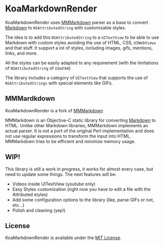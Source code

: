 # KoaMarkdownRender

KoaMarkdownRender uses [MMMarkdown](https://github.com/mdiep/MMMarkdown) parser as a base to convert [Markdown][] to `NSAttributedString` with customizable styles.

The idea is to add this `NSAttributedString` to a `UITextView` to be able to use Markdown with custom styles avoiding the use of HTML, CSS, `UIWebViews` and that stuff. 
It support a lot of styles, including images, gifs, mentions, links, and more.

All the styles can be easily adapted to any requirement (with the limitations of `NSAttibutedString` of course)

The library includes a category of `UITextView` that supports the use of `NSAttributedStrings` with special elements like GIFs.

## MMMardkdown
KoaMarkdownRender is a fork of [MMMarkdown](https://github.com/mdiep/MMMarkdown)

MMMarkdown is an Objective-C static library for converting [Markdown][] to HTML. Unlike other Markdown libraries, MMMarkdown implements an actual parser. It is not a port of the original Perl implementation and does not use regular expressions to transform the input into HTML. MMMarkdown tries to be efficient and minimize memory usage.

[Markdown]: http://daringfireball.net/projects/markdown/

## WIP!

This library is still a work in progress, it works for almost every case, but need to update some things. The next features will be:
- Videos inside UITextView (youtube only)
- Easy Styles customization (right now you have to edit a file with the Attributed styles)
- Add some configuration options to the library (like, parse GIFs or not, etc...)
- Polish and cleaning (yep!)

## License
KoaMarkdownRender is available under the [MIT License][].

[MIT License]: http://opensource.org/licenses/mit-license.php
